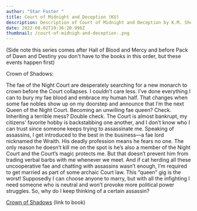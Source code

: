 ```yaml
---
author: "Star Foster "
title: Court of Midnight and Deception (KU)
description: Description of Court of Midnight and Deception by K.M. Shea
date: 2022-08-02T19:36:20.996Z
thumbnail: /court-of-midnigh-and-deception-.png
---
```

(Side note this series comes after Hall of Blood and Mercy and before Pack of Dawn and Destiny you don't have to the books in this order, but these events happen first)

Crown of Shadows:

The fae of the Night Court are desperately searching for a new monarch to crown before the Court collapses. I couldn’t care less. I’ve done everything I can to bury my fae blood and embrace my human half. That changes when some fae nobles show up on my doorstep and announce that I’m the next Queen of the Night Court. Becoming an unwilling fae queen? Check. Inheriting a terrible mess? Double check. The Court is almost bankrupt, my citizens’ favorite hobby is backstabbing one another, and I don’t know who I can trust since someone keeps trying to assassinate me. Speaking of assassins, I get introduced to the best in the business—a fae lord nicknamed the Wraith. His deadly profession means he fears no one. The only reason he doesn’t kill me on the spot is he’s also a member of the Night Court and the Court’s magic protects me. But that doesn’t prevent him from trading verbal barbs with me whenever we meet. And if cat herding all these uncooperative fae and chatting with assassins wasn’t enough, I’m required to get married as part of some archaic Court law. This “queen” gig is the worst! Supposedly I can choose anyone to marry, but with all the infighting I need someone who is neutral and won’t provoke more political power struggles. So, why do I keep thinking of a certain assassin?

[Crown of Shadows](https://www.goodreads.com/book/show/55939386-crown-of-shadows) (link to book)

[](https://www.goodreads.com/author/show/6893644.K_M_Shea)